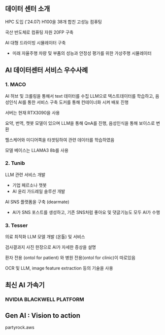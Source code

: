 
## 데이터 센터 소개

HPC 도입 ('24.07)
H100을 38개 합친 고성능 컴퓨팅

국산 반도체로 컴퓨팅 자원 20FP 구축

AI 대형 드라이빙 시뮬레이터 구축
- 미래 자율주행 차량 및 부품의 성능과 안정성 평가를 위한 가상주행 시뮬레이터




## AI 데이터센터 서비스 우수사례

### 1. MACO 

AI 허브 및 크롤링을 통해서 text 데이터를 수집
LLM으로 텍스트데이터를 학습하고, 음성인식 AI를 통한 서비스 구축
도커를 통해 컨테이너화 시켜 배포 진행

서버는 현재 RTX3090을 사용

요약, 번역, 챗봇 모델이 있으며 LLM을 통해 QnA를 진행, 음성인식을 통해 보이스로 변환

헬스케어와 미디어쪽을 타겟팅하여 관련 데이터를 학습하였음

모델 베이스는 LLAMA3 8b를 사용

### 2. Tunib

LLM 관련 서비스 개발
- 기업 페르소나 챗봇
- AI 윤리 가드레일 솔루션 개발

AI SNS 플랫폼을 구축 (dearmate)
- AI가 SNS 포스트를 생성하고, 기존 SNS처럼 좋아요 및 댓글기능도 모두 AI가 수행

### 3. Tesser

의료 최적화 LLM 모델 개발 (온톨) 및 서비스

검사결과지 사진 한장으로 AI가 자세한 증상을 설명

환자 전용 (ontol for patient) 와 병원 전용(ontol for clinic)이 따로있음

OCR 및 LLM, image feature extraction 등의 기술을 사용



## 최신 AI 가속기

### NVIDIA BLACKWELL PLATFORM



## Gen AI : Vision to action

partyrock.aws


